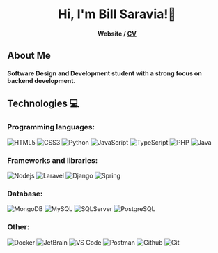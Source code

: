 <h1 align="center">Hi, I'm Bill Saravia!👋</h1> 


<p align="center"> <b><a>Website</a> / <a href="https://drive.google.com/file/d/1R9Zf7LVIFDaAKWPhUvVcK4B57pV1TuaE/view?usp=sharing">CV</a></b></p>

<!-- <p align="center"> <b><a href="https://carterror.github.io/portfolio/">Website</a> / <a href="https://drive.google.com/file/d/1R9Zf7LVIFDaAKWPhUvVcK4B57pV1TuaE/view?usp=sharing">CV</a></b></p> -->


## About Me
#### Software Design and Development student with a strong focus on backend development.


## Technologies  💻

### Programming languages:
![HTML5](https://img.shields.io/badge/-html5-%23E34F26?style=for-the-badge&logo=html5&labelColor=282c34)
![CSS3](https://img.shields.io/badge/-css3-%231572B6?style=for-the-badge&logo=css3&labelColor=282c34)
![Python](https://img.shields.io/badge/-python-3670A0?style=for-the-badge&logo=python&labelColor=282c34)
![JavaScript](https://img.shields.io/badge/-JavaScript-F7DF1E?style=for-the-badge&logo=javascript&labelColor=282c34)
![TypeScript](https://img.shields.io/badge/-typescript-%23007ACC?style=for-the-badge&logo=typescript&labelColor=282c34)
![PHP](https://img.shields.io/badge/-PHP-777BB4?style=for-the-badge&logo=php&labelColor=282c34)
![Java](https://img.shields.io/badge/-Java-%23ED8B00?style=for-the-badge&logo=openjdk&labelColor=282c34)

### Frameworks and libraries:
![Nodejs](https://img.shields.io/badge/-Nodejs-339933?style=for-the-badge&logo=Node.js&labelColor=282c34)
![Laravel](https://img.shields.io/badge/-Laravel-FF2D20?style=for-the-badge&logo=laravel&labelColor=282c34)
![Django](https://img.shields.io/badge/-Django-092E20?style=for-the-badge&logo=django&labelColor=282c34)
![Spring](https://img.shields.io/badge/-Spring-236DB33F?style=for-the-badge&logo=spring&labelColor=282c34)

### Database:
![MongoDB](https://img.shields.io/badge/-MongoDB-339933?style=for-the-badge&logo=mongodb&labelColor=282c34)
![MySQL](https://img.shields.io/badge/mysql-4169E1?style=for-the-badge&logo=mysql&labelColor=282c34)
![SQLServer](https://img.shields.io/badge/-SQLServer-red?style=for-the-badge&logo=Microsoft%20SQL%20Server&labelColor=282c34)
![PostgreSQL](https://img.shields.io/badge/-PostgreSQL-4169E1?style=for-the-badge&logo=postgresql&labelColor=282c34)

### Other:

![Docker](https://img.shields.io/badge/-Docker-2496ED?style=for-the-badge&logo=docker&labelColor=282c34)
![JetBrain](http://img.shields.io/badge/-JetBrain-000000?style=for-the-badge&logo=jetbrains&labelColor=282c34)
![VS Code](http://img.shields.io/badge/-VS_Code-007ACC?style=for-the-badge&logo=visual-studio-code&labelColor=282c34)
![Postman](https://img.shields.io/badge/-Postman-FF6C37?style=for-the-badge&logo=postman&labelColor=282c34)
![Github](https://img.shields.io/badge/-Github-181717?style=for-the-badge&logo=github&labelColor=282c34)
![Git](https://img.shields.io/badge/-Git-ce4a17?style=for-the-badge&logo=git&labelColor=282c34)

<!-- <h1 align="center">GitHub Stats</h1>

<div align="center">
  <img src="https://github-readme-stats.vercel.app/api/top-langs/?username=BillSaravia&theme=vue-dark&show_icons=true&hide_border=false&layout=compact" />
</div>
 -->
